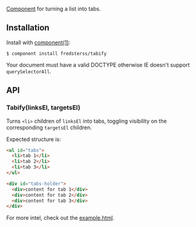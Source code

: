 [Component](https://github.com/component/component) for turning a list into tabs.

## Installation

Install with [component(1)](http://component.io):

```
$ component install fredsterss/tabify
```

Your document must have a valid DOCTYPE otherwise IE doesn't support ``querySelectorAll``.

## API

### Tabify(linksEl, targetsEl)
Turns ``<li>`` children of ``linksEl`` into tabs, toggling visibility on the corresponding ``targetsEl`` children.

Expected structure is:
```html
<ul id="tabs">
  <li>tab 1</li>
  <li>tab 2</li>
  <li>tab 3</li>
</ul>

<div id="tabs-holder">
  <div>content for tab 1</div>
  <div>content for tab 2</div>
  <div>content for tab 3</div>
</div>
```

For more intel, check out the [example.html](fredsterss/tabify/blob/master/test.html).
